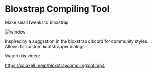 # Bloxstrap Compiling Tool
Make small tweaks to bloxstrap.

![window](https://media.discordapp.net/attachments/926126157341011972/1196025699295826061/image.png?ex=65b620bb&is=65a3abbb&hm=f6dda510b9e6dda34fc6cd1c5053c226f81e248992769aebe7446acebb0aad8c&=&format=webp&quality=lossless"window")

Inspired by a suggestion in the bloxstrap discord for community styles. Allows for custom bootstrapper dialogs.

Watch this video:

https://cd.axell.me/p/bloxstrapcompilingtool.mp4
